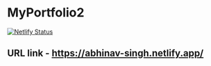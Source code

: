 # MyPortfolio2

[![Netlify Status](https://api.netlify.com/api/v1/badges/dae7f82c-50bd-4740-8e68-473dc6884755/deploy-status)](https://app.netlify.com/sites/abhinav-singh/deploys)

## URL link - https://abhinav-singh.netlify.app/